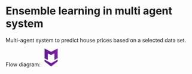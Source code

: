 # Ensemble learning in multi agent system
Multi-agent system to predict house prices based on a selected data set.

Flow diagram:
![alt text](https://github.com/adam-p/markdown-here/raw/master/src/common/images/icon48.png "Logo Title Text 1")

